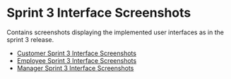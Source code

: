 # Sprint 3 Interface Screenshots

Contains screenshots displaying the implemented user interfaces as in the sprint 3 release.

- [Customer Sprint 3 Interface Screenshots](https://github.com/omariosc/inertia/tree/main/documentation/interface%20screenshots/sprint-3/customer)
- [Employee Sprint 3 Interface Screenshots](https://github.com/omariosc/inertia/tree/main/documentation/interface%20screenshots/sprint-3/employee)
- [Manager Sprint 3 Interface Screenshots](https://github.com/omariosc/inertia/tree/main/documentation/interface%20screenshots/sprint-3/manager)
